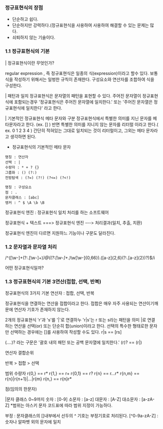 
### 정규표현식의 장점
- 단순하고 쉽다. 
- 단순하지만 강력하다.(정규표현식을 사용하여 사용하여 해결할 수 있는 문제는 많다.
- 쇠퇴하지 않는 기술이다.


### 1.1 정규표현식의 기본

| 정규표현식이란 무엇인가?

regular expression , 즉 정규표현식은 일종의 식(expression)이라고 할수 있다.
보통 식을 작성하기 위해서는 일벙한 규칙이 존재한다. 
구성요소와 연산자를 조합하여 식을 구성한다.

| 패턴과 일치
정규표현식은 문자열의 패턴을 표현할 수 있다.
주어진 문자열이 정규표현식에 포함되는경우 '정규표현식은 주어진 문자열에 일치한다.' 또는 '주어진 문자열은 정규표현식에 일치한다' 라고 한다.

| 기본적인 정규표현식 메타 문자와 구분
정규표현식에서 특별한 의미를 지닌 문자를 메타문자라고 한다. (ex. [] ) 
반면 특별한 의미를 지니지 않는 문자를 리터럴 이라고 한다.( ex. 0 1 2 3 4 )
간단히 적혀있는 그대로 일치되는 것이 리터럴이고, 그외는 메타 문자라고 생각하면 된다.

- 정규표현식의 기본적인 메타 문자  

```
명칭 : 연산자  
선택 : |  
수량자 : * + ? {}  
그룹화 : () (?:)  
전방탐색 : (?=) (?!) (?<=) (?<!)  

명칭 : 구성요소
점 : .
문자클래스 : [abc]
앵커 : ^ $ \A \b \B

```

정규표현식 엔진 : 정규표현식 일치 처리를 하는 소프트웨어

정규표현식 + 텍스트 ===> 정규표현식 엔진 ---> 처리결과(일치, 추출, 치환)

정규표현식 엔진이 다르면 지원하느 기능이나 구문도 달라진다.

### 1.2 문자열과 문자열 처리

/^([\w-]+(?:\.[\w-]+)*)@((?:[\w-]+\.)*\w[\w-]{0,66})\.([a-z]{2,6}(?:\.[a-z]{2})?)$/i


어떤 정규표현식일까?

### 1.3 정규표현식의 기본 3연산(접합, 선택, 반복)

정규표현식의 3가지 기본 연산자 : 접합, 선택, 반복

정규표현식을 연결하는 연산을 접합이라고 한다. 접합은 매우 자주 사용되는 연산이기깨문에 연산자 기호가 존재하지 않는다.

2개의 정규표현식 'r'과 's'를 '|'로 연결하누 'r|s'는 r 또는 s라는 패턴을 의미
|로 연결하는 연산을 선택(or) 또는 단순히 합(union)이라고 한다.
선택의 특수한 형태로한 문자만 선택하는 경우에는 []를 사용하여 작성할 수도 있다.
r|s == [rs]

(....)? 라는 구문은 '괄호 내의 패턴 또는 공백 문자열에 일치한다.'
(r)? == (r|)

연산자 결합순위

반복 > 접합 > 선택

범위 수량자
r{0,} == r*
r{1,} == r+
r{0,1} == r?
r{n} == r...r*
r{n,m} == r{n}|r{n+1}|...|r{m}
r{n,} == r{n}r*


점(임의의 한문자)

|문자 클래스
0~9까지 숫자 : [0-9]
소문자 : [a-z]
대문자 : [A-Z]
대소문자 : [a-zA-Z]
*범위는 아스키 문자 코드표에 따라 범위 지정이 가능하다.

부정 :  문자클래스의 []내부에서 선두의 ^ 기호는 부정기호로 처리된다.
[^0-9a-zA-Z] : 숫자나 알파벳 외의 문자에 일치

